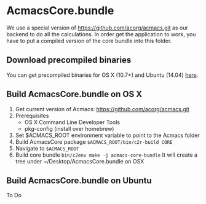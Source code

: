 # AcmacsCore.bundle
We use a special version of https://github.com/acorg/acmacs.git as our backend to do all the calculations.
In order get the application to work, you have to put a compiled version of the core bundle into this folder.

## Download precompiled binaries
You can get precompiled binaries for OS X (10.7+) and Ubuntu (14.04) [here](https://drive.google.com/folderview?id=0B3SjWA2XVkqCTERmV1BJUkZOYzA&usp=sharing).

## Build AcmacsCore.bundle on OS X
1. Get current version of Acmacs: https://github.com/acorg/acmacs.git
2. Prerequisites
	- OS X Command Line Developer Tools
	- pkg-config (install over homebrew)
3. Set $ACMACS_ROOT environment variable to point to the Acmacs folder
4. Build AcmacsCore package
   `$ACMACS_ROOT/bin/c2r-build CORE`
5. Navigate to `$ACMACS_ROOT`
6. Build core bundle
`bin/c2env make -j acmacs-core-bundle`
It will create a tree under ~/Desktop/AcmacsCore.bundle on OSX

## Build AcmacsCore.bundle on Ubuntu
To Do